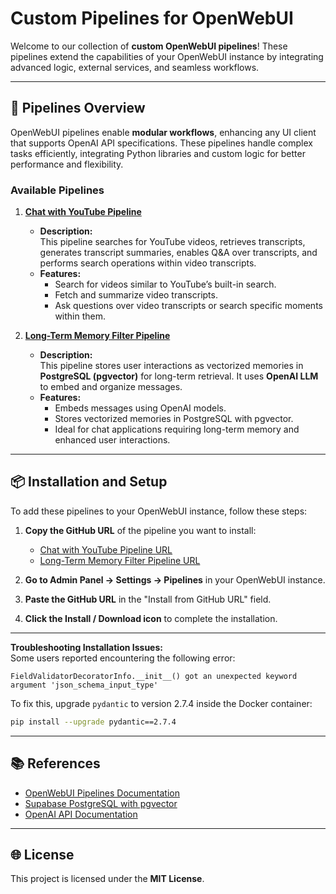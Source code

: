 # Custom Pipelines for OpenWebUI  

Welcome to our collection of **custom OpenWebUI pipelines**! These pipelines extend the capabilities of your OpenWebUI instance by integrating advanced logic, external services, and seamless workflows.

---

## 🚀 Pipelines Overview  
OpenWebUI pipelines enable **modular workflows**, enhancing any UI client that supports OpenAI API specifications. These pipelines handle complex tasks efficiently, integrating Python libraries and custom logic for better performance and flexibility.  

### Available Pipelines  

1. **[Chat with YouTube Pipeline](https://github.com/Digital-Brain-Builders/openwebui-pipelines/blob/main/pipelines/chat-with-youtube-pipeline.py)**  
   - **Description:**  
     This pipeline searches for YouTube videos, retrieves transcripts, generates transcript summaries, enables Q&A over transcripts, and performs search operations within video transcripts.
   - **Features:**  
     - Search for videos similar to YouTube’s built-in search.  
     - Fetch and summarize video transcripts.  
     - Ask questions over video transcripts or search specific moments within them.

2. **[Long-Term Memory Filter Pipeline](https://github.com/Digital-Brain-Builders/openwebui-pipelines/blob/main/pipelines/long-term-memory-filter-pipeline.py)**  
   - **Description:**  
     This pipeline stores user interactions as vectorized memories in **PostgreSQL (pgvector)** for long-term retrieval. It uses **OpenAI LLM** to embed and organize messages.
   - **Features:**  
     - Embeds messages using OpenAI models.  
     - Stores vectorized memories in PostgreSQL with pgvector.  
     - Ideal for chat applications requiring long-term memory and enhanced user interactions.

---

## 📦 Installation and Setup  

To add these pipelines to your OpenWebUI instance, follow these steps:

1. **Copy the GitHub URL** of the pipeline you want to install:  
   - [Chat with YouTube Pipeline URL](https://github.com/Digital-Brain-Builders/openwebui-pipelines/blob/main/pipelines/chat-with-youtube-pipeline.py)  
   - [Long-Term Memory Filter Pipeline URL](https://github.com/Digital-Brain-Builders/openwebui-pipelines/blob/main/pipelines/long-term-memory-filter-pipeline.py)  

2. **Go to Admin Panel -> Settings -> Pipelines** in your OpenWebUI instance.  
3. **Paste the GitHub URL** in the "Install from GitHub URL" field.  
4. **Click the Install / Download icon** to complete the installation.  

---
 
**Troubleshooting Installation Issues:**  
Some users reported encountering the following error:  
```
FieldValidatorDecoratorInfo.__init__() got an unexpected keyword argument 'json_schema_input_type'
```  
To fix this, upgrade `pydantic` to version 2.7.4 inside the Docker container:  
```bash  
pip install --upgrade pydantic==2.7.4  
```

---

## 📚 References  
- [OpenWebUI Pipelines Documentation](https://github.com/open-webui/pipelines)  
- [Supabase PostgreSQL with pgvector](https://supabase.com/docs/guides/database/extensions/pgvector)  
- [OpenAI API Documentation](https://beta.openai.com/docs/)  

---

## 🌐 License  
This project is licensed under the **MIT License**.
